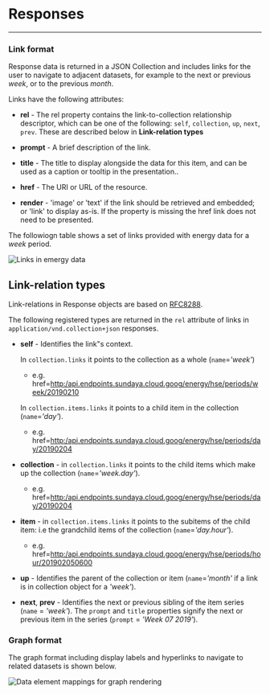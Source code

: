 # Responses
---

### Link format

Response data is returned in a JSON Collection and includes links for the user to navigate to adjacent datasets, for example to the next or previous *week*, or to the previous *month*.

Links have the following attributes:

- **rel**  - The rel property contains the link-to-collection relationship descriptor, which can be one of the following: `self`, `collection`, `up`, `next`, `prev`. These are described below in **Link-relation types** 

- **prompt** - A brief description of the link.

- **title** - The title to display alongside the data for this item, and can be used as a caption or tooltip in the presentation..

- **href** - The URI or URL of the resource.

- **render** - 'image' or 'text' if the link should be retrieved and embedded; or 'link' to display as-is. If the property is missing the href link does not need to be presented.

The followiogn table shows a set of links provided with energy data for a *week* period. 

![Links in emergy data](../images/collection-links-table.png)


## Link-relation types
Link-relations in Response objects are based on [RFC8288](https://tools.ietf.org/html/rfc8288#page-6). 

The following registered types are returned in the `rel` attribute of links in `application/vnd.collection+json` responses. 
- **self**	- Identifies the link"s context.

    In `collection.links` it points to the collection as a whole (`name`=*'week'*)            

    - e.g. href=<a>[http:/api.endpoints.sundaya.cloud.goog/energy/hse/periods/week/20190210](http:/api.endpoints.sundaya.cloud.goog/energy/hse/periods/week/20190210)</a>

    In `collection.items.links` it points to a child item in the collection (`name`=*'day'*).
    - e.g. href=<a>[http:/api.endpoints.sundaya.cloud.goog/energy/hse/periods/day/20190204](http:/api.endpoints.sundaya.cloud.goog/energy/hse/periods/day/20190204)</a>

- **collection** - in `collection.links` it points to the child items which make up the collection (`name`=*'week.day'*).
    
    - e.g. href=<a>[http:/api.endpoints.sundaya.cloud.goog/energy/hse/periods/day/20190204](http:/api.endpoints.sundaya.cloud.goog/energy/hse/periods/day/20190204)</a>

- **item** - in `collection.items.links` it points to the subitems of the child item: i.e the grandchild items of the collection (`name`=*'day.hour'*).

    - e.g. href=<a>[http:/api.endpoints.sundaya.cloud.goog/energy/hse/periods/hour/201902050600](http:/api.endpoints.sundaya.cloud.goog/energy/hse/periods/hour/201902050600)</a>

- **up** - Identifies the parent of the collection or item (`name`=*'month'* if a link is in collection object for a *'week'*).
    
- **next**, **prev** - Identifies the next or previous sibling of the item series (`name` = *'week'*). The `prompt` and `title` properties signify the next or previous item in the series (`prompt` = *'Week 07 2019'*).


### Graph format

The graph format including display labels and hyperlinks to navigate to related datasets is shown below. 

![Data element mappings for graph rendering](../images/graph.data-mappings.png)